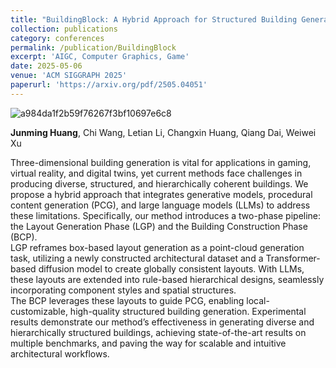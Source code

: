 ```yaml
---
title: "BuildingBlock: A Hybrid Approach for Structured Building Generation"
collection: publications
category: conferences
permalink: /publication/BuildingBlock
excerpt: 'AIGC, Computer Graphics, Game'
date: 2025-05-06
venue: 'ACM SIGGRAPH 2025'
paperurl: 'https://arxiv.org/pdf/2505.04051'
---
```

![a984da1f2b59f76267f3bf10697e6c8](https://github.com/user-attachments/assets/bcd06d03-ea25-4c47-b548-2f2134c24bb2)<br>

**Junming Huang**, Chi Wang, Letian Li, Changxin Huang, Qiang Dai, Weiwei Xu

Three-dimensional building generation is vital for applications in gaming, virtual reality, and digital twins, yet current methods face challenges in producing diverse, structured, and hierarchically coherent buildings. We propose a hybrid approach that integrates generative models, procedural content generation (PCG), and large language models (LLMs) to address these limitations. Specifically, our method introduces a two-phase pipeline: the Layout Generation Phase (LGP) and the Building Construction Phase (BCP).<br>
LGP reframes box-based layout generation as a point-cloud generation task, utilizing a newly constructed architectural dataset and a Transformer-based diffusion model to create globally consistent layouts. With LLMs, these layouts are extended into rule-based hierarchical designs, seamlessly incorporating component styles and spatial structures.<br>
The BCP leverages these layouts to guide PCG, enabling local-customizable, high-quality structured building generation. Experimental results demonstrate our method’s effectiveness in generating diverse and hierarchically structured buildings, achieving state-of-the-art results on multiple benchmarks, and paving the way for scalable and intuitive architectural workflows.

